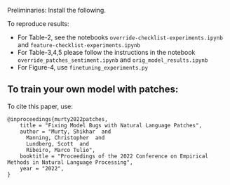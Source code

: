 
Preliminaries:
Install the following.


To reproduce results:
- For Table-2, see the notebooks `override-checklist-experiments.ipynb` and `feature-checklist-experiments.ipynb`
- For Table-3,4,5 please follow the instructions in the notebook `override_patches_sentiment.ipynb` and `orig_model_results.ipynb`
- For Figure-4, use `finetuning_experiments.py`

To train your own model with patches:
- 


To cite this paper, use:
```
@inproceedings{murty2022patches,
    title = "Fixing Model Bugs with Natural Language Patches",
    author = "Murty, Shikhar  and
      Manning, Christopher  and
      Lundberg, Scott  and
      Ribeiro, Marco Tulio",
    booktitle = "Proceedings of the 2022 Conference on Empirical Methods in Natural Language Processing",
    year = "2022",
}
```

